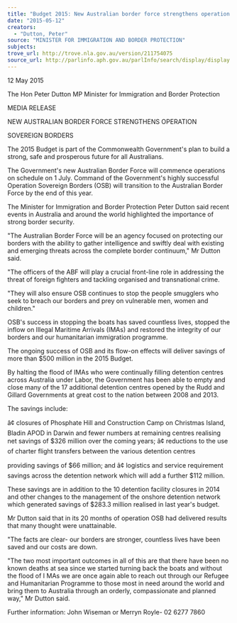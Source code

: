 ```yaml
---
title: "Budget 2015: New Australian border force strengthens operation Sovereign Borders"
date: "2015-05-12"
creators:
  - "Dutton, Peter"
source: "MINISTER FOR IMMIGRATION AND BORDER PROTECTION"
subjects:
trove_url: http://trove.nla.gov.au/version/211754075
source_url: http://parlinfo.aph.gov.au/parlInfo/search/display/display.w3p;query=Id%3A%22media/pressrel/3828025%22
---
```


  12 May 2015 

  The Hon Peter Dutton MP  Minister for Immigration and Border Protection 

  MEDIA RELEASE 

  NEW AUSTRALIAN BORDER FORCE STRENGTHENS OPERATION 

  SOVEREIGN BORDERS 

  The 2015 Budget is part of the Commonwealth Government's plan to build a strong, safe and  prosperous future for all Australians. 

  The Government's new Australian Border Force will commence operations on schedule on 1  July. Command of the Government's highly successful Operation Sovereign Borders (OSB) will  transition to the Australian Border Force by the end of this year. 

  The Minister for Immigration and Border Protection Peter Dutton said recent events in Australia  and around the world highlighted the importance of strong border security. 

  "The Australian Border Force will be an agency focused on protecting our borders with the  ability to gather intelligence and swiftly deal with existing and emerging threats across the  complete border continuum," Mr Dutton said. 

  "The officers of the ABF will play a crucial front-line role in addressing the threat of foreign  fighters and tackling organised and transnational crime. 

  "They will also ensure OSB continues to stop the people smugglers who seek to breach our  borders and prey on vulnerable men, women and children." 

  OSB's success in stopping the boats has saved countless lives, stopped the inflow on Illegal  Maritime Arrivals (IMAs) and restored the integrity of our borders and our humanitarian  immigration programme. 

  The ongoing success of OSB and its flow-on effects will deliver savings of more than $500  million in the 2015 Budget. 

  By halting the flood of IMAs who were continually filling detention centres across Australia under  Labor, the Government has been able to empty and close many of the 17 additional detention  centres opened by the Rudd and Gillard Governments at great cost to the nation between 2008  and 2013. 

  The savings include: 

  â¢ closures of Phosphate Hill and Construction Camp on Christmas Island, Bladin APOD in  Darwin and fewer numbers at remaining centres realising net savings of $326 million  over the coming years;  â¢ reductions to the use of charter flight transfers between the various detention centres 

  providing savings of $66 million; and  â¢ logistics and service requirement savings across the detention network which will add a  further $112 million. 

  These savings are in addition to the 10 detention facility closures in 2014 and other changes to  the management of the onshore detention network which generated savings of $283.3 million  realised in last year's budget. 

  Mr Dutton said that in its 20 months of operation OSB had delivered results that many thought  were unattainable. 

  "The facts are clear- our borders are stronger, countless lives have been saved and our costs  are down. 

  "The two most important outcomes in all of this are that there have been no known deaths at  sea since we started turning back the boats and without the flood of I MAs we are once again  able to reach out through our Refugee and Humanitarian Programme to those most in need  around the world and bring them to Australia through an orderly, compassionate and planned  way," Mr Dutton said. 

  Further information: John Wiseman or Merryn Royle- 02 6277 7860 


